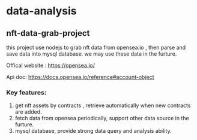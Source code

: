 # data-analysis

## nft-data-grab-project

this project use nodejs to grab nft data from opensea.io , then parse and save data into mysql database.
we may use these data in the furture.

Offical website : https://opensea.io/

Api doc: https://docs.opensea.io/reference#account-object


### Key features:
1. get nft assets by contracts , retrieve automatically when new contracts are added. 
2. fetch data from opensea periodically, support other  data source in the furture.
3. mysql database, provide strong data query and analysis ability.
